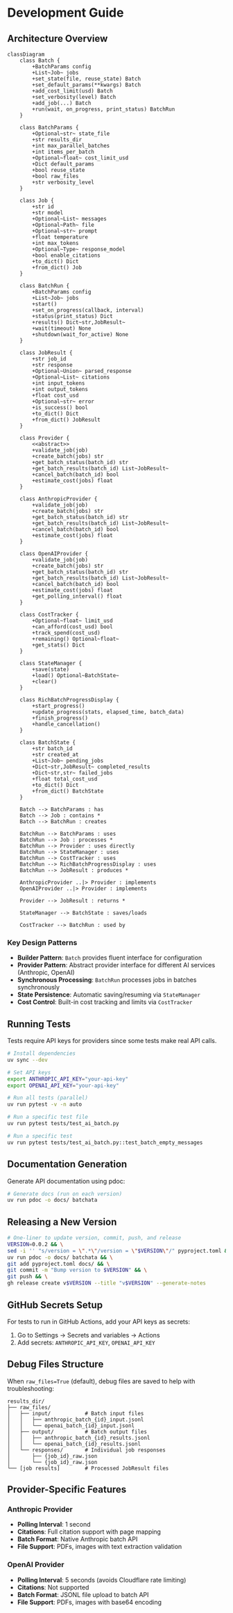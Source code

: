 # Development Guide

## Architecture Overview

```mermaid
classDiagram
    class Batch {
        +BatchParams config
        +List~Job~ jobs
        +set_state(file, reuse_state) Batch
        +set_default_params(**kwargs) Batch
        +add_cost_limit(usd) Batch
        +set_verbosity(level) Batch
        +add_job(...) Batch
        +run(wait, on_progress, print_status) BatchRun
    }
    
    class BatchParams {
        +Optional~str~ state_file
        +str results_dir
        +int max_parallel_batches
        +int items_per_batch
        +Optional~float~ cost_limit_usd
        +Dict default_params
        +bool reuse_state
        +bool raw_files
        +str verbosity_level
    }
    
    class Job {
        +str id
        +str model
        +Optional~List~ messages
        +Optional~Path~ file
        +Optional~str~ prompt
        +float temperature
        +int max_tokens
        +Optional~Type~ response_model
        +bool enable_citations
        +to_dict() Dict
        +from_dict() Job
    }
    
    class BatchRun {
        +BatchParams config
        +List~Job~ jobs
        +start()
        +set_on_progress(callback, interval)
        +status(print_status) Dict
        +results() Dict~str,JobResult~
        +wait(timeout) None
        +shutdown(wait_for_active) None
    }
    
    class JobResult {
        +str job_id
        +str response
        +Optional~Union~ parsed_response
        +Optional~List~ citations
        +int input_tokens
        +int output_tokens
        +float cost_usd
        +Optional~str~ error
        +is_success() bool
        +to_dict() Dict
        +from_dict() JobResult
    }
    
    class Provider {
        <<abstract>>
        +validate_job(job)
        +create_batch(jobs) str
        +get_batch_status(batch_id) str
        +get_batch_results(batch_id) List~JobResult~
        +cancel_batch(batch_id) bool
        +estimate_cost(jobs) float
    }
    
    class AnthropicProvider {
        +validate_job(job)
        +create_batch(jobs) str
        +get_batch_status(batch_id) str
        +get_batch_results(batch_id) List~JobResult~
        +cancel_batch(batch_id) bool
        +estimate_cost(jobs) float
    }
    
    class OpenAIProvider {
        +validate_job(job)
        +create_batch(jobs) str
        +get_batch_status(batch_id) str
        +get_batch_results(batch_id) List~JobResult~
        +cancel_batch(batch_id) bool
        +estimate_cost(jobs) float
        +get_polling_interval() float
    }
    
    class CostTracker {
        +Optional~float~ limit_usd
        +can_afford(cost_usd) bool
        +track_spend(cost_usd)
        +remaining() Optional~float~
        +get_stats() Dict
    }
    
    class StateManager {
        +save(state)
        +load() Optional~BatchState~
        +clear()
    }
    
    class RichBatchProgressDisplay {
        +start_progress()
        +update_progress(stats, elapsed_time, batch_data)
        +finish_progress()
        +handle_cancellation()
    }
    
    class BatchState {
        +str batch_id
        +str created_at
        +List~Job~ pending_jobs
        +Dict~str,JobResult~ completed_results
        +Dict~str,str~ failed_jobs
        +float total_cost_usd
        +to_dict() Dict
        +from_dict() BatchState
    }
    
    Batch --> BatchParams : has
    Batch --> Job : contains *
    Batch --> BatchRun : creates
    
    BatchRun --> BatchParams : uses
    BatchRun --> Job : processes *
    BatchRun --> Provider : uses directly
    BatchRun --> StateManager : uses
    BatchRun --> CostTracker : uses
    BatchRun --> RichBatchProgressDisplay : uses
    BatchRun --> JobResult : produces *
    
    AnthropicProvider ..|> Provider : implements
    OpenAIProvider ..|> Provider : implements
    
    Provider --> JobResult : returns *
    
    StateManager --> BatchState : saves/loads
    
    CostTracker --> BatchRun : used by
```

### Key Design Patterns

- **Builder Pattern**: `Batch` provides fluent interface for configuration
- **Provider Pattern**: Abstract provider interface for different AI services (Anthropic, OpenAI)  
- **Synchronous Processing**: `BatchRun` processes jobs in batches synchronously
- **State Persistence**: Automatic saving/resuming via `StateManager`
- **Cost Control**: Built-in cost tracking and limits via `CostTracker`

## Running Tests

Tests require API keys for providers since some tests make real API calls.

```bash
# Install dependencies
uv sync --dev

# Set API keys
export ANTHROPIC_API_KEY="your-api-key"
export OPENAI_API_KEY="your-api-key"

# Run all tests (parallel)
uv run pytest -v -n auto 

# Run a specific test file
uv run pytest tests/test_ai_batch.py

# Run a specific test
uv run pytest tests/test_ai_batch.py::test_batch_empty_messages
```

## Documentation Generation

Generate API documentation using pdoc:

```bash
# Generate docs (run on each version)
uv run pdoc -o docs/ batchata
```

## Releasing a New Version

```bash
# One-liner to update version, commit, push, and release
VERSION=0.0.2 && \
sed -i '' "s/version = \".*\"/version = \"$VERSION\"/" pyproject.toml && \
uv run pdoc -o docs/ batchata && \
git add pyproject.toml docs/ && \
git commit -m "Bump version to $VERSION" && \
git push && \
gh release create v$VERSION --title "v$VERSION" --generate-notes
```

## GitHub Secrets Setup

For tests to run in GitHub Actions, add your API keys as secrets:
1. Go to Settings → Secrets and variables → Actions
2. Add secrets: `ANTHROPIC_API_KEY`, `OPENAI_API_KEY`

## Debug Files Structure

When `raw_files=True` (default), debug files are saved to help with troubleshooting:

```
results_dir/
├── raw_files/
│   ├── input/           # Batch input files
│   │   ├── anthropic_batch_{id}_input.jsonl
│   │   └── openai_batch_{id}_input.jsonl
│   ├── output/          # Batch output files
│   │   ├── anthropic_batch_{id}_results.jsonl
│   │   └── openai_batch_{id}_results.jsonl
│   └── responses/       # Individual job responses
│       ├── {job_id}_raw.json
│       └── {job_id}_raw.json
└── [job results]        # Processed JobResult files
```

## Provider-Specific Features

### Anthropic Provider
- **Polling Interval**: 1 second
- **Citations**: Full citation support with page mapping
- **Batch Format**: Native Anthropic batch API
- **File Support**: PDFs, images with text extraction validation

### OpenAI Provider  
- **Polling Interval**: 5 seconds (avoids Cloudflare rate limiting)
- **Citations**: Not supported
- **Batch Format**: JSONL file upload to batch API
- **File Support**: PDFs, images with base64 encoding